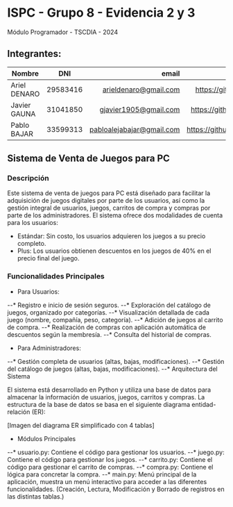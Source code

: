 # ISPC - Grupo 8 - Evidencia 2 y 3

Módulo Programador - TSCDIA - 2024

<!-- Detallar los datos de los integrantes del grupo: Nombre, Apellido, DNI, Correo Electrónico y link (url) de la cuenta personal de github. -->

## Integrantes:

| Nombre        | DNI           | email                     | Github                       |
| ------------- |:-------------:| -------------------------:|-----------------------------:|
| Ariel DENARO  | 29583416      | arieldenaro@gmail.com     |https://github.com/arielden   |
| Javier GAUNA  | 31041850      | gjavier1905@gmail.com     |https://github.com/gjavier07  |
| Pablo BAJAR   | 33599313      | pabloalejabajar@gmail.com |https://github.com/PabloBajar |

<!-- Descripción de la propuesta de proyecto elegida: -->
## Sistema de Venta de Juegos para PC
### Descripción

Este sistema de venta de juegos para PC está diseñado para facilitar la adquisición de juegos digitales por parte de los usuarios, así como la gestión integral de usuarios, juegos, carritos de compra y compras por parte de los administradores. El sistema ofrece dos modalidades de cuenta para los usuarios:

* Estándar: Sin costo, los usuarios adquieren los juegos a su precio completo.
* Plus: Los usuarios obtienen descuentos en los juegos de 40% en el precio final del juego.

### Funcionalidades Principales

* Para Usuarios:

--* Registro e inicio de sesión seguros.
--* Exploración del catálogo de juegos, organizado por categorías.
--* Visualización detallada de cada juego (nombre, compañía, peso, categoría).
--* Adición de juegos al carrito de compra.
--* Realización de compras con aplicación automática de descuentos según la membresía.
--* Consulta del historial de compras.

* Para Administradores:

--* Gestión completa de usuarios (altas, bajas, modificaciones).
--* Gestión del catálogo de juegos (altas, bajas, modificaciones).
--* Arquitectura del Sistema

El sistema está desarrollado en Python y utiliza una base de datos para almacenar la información de usuarios, juegos, carritos y compras. La estructura de la base de datos se basa en el siguiente diagrama entidad-relación (ER):

[Imagen del diagrama ER simplificado con 4 tablas]

* Módulos Principales

--* usuario.py: Contiene el código para gestionar los usuarios.
--* juego.py: Contiene el código para gestionar los juegos.
--* carrito.py: Contiene el código para gestionar el carrito de compras.
--* compra.py: Contiene el lógica para concretar la compra.
--* main.py: Menú principal de la aplicación, muestra un menú interactivo para acceder a las diferentes funcionalidades. (Creación, Lectura, Modificación y Borrado de registros en las distintas tablas.)

